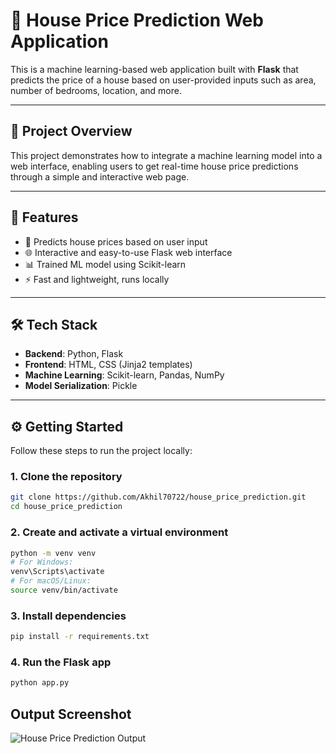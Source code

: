 # 🏡 House Price Prediction Web Application

This is a machine learning-based web application built with **Flask** that predicts the price of a house based on user-provided inputs such as area, number of bedrooms, location, and more.

---

## 📌 Project Overview

This project demonstrates how to integrate a machine learning model into a web interface, enabling users to get real-time house price predictions through a simple and interactive web page.

---

## 🚀 Features

- 🧠 Predicts house prices based on user input
- 🌐 Interactive and easy-to-use Flask web interface
- 📊 Trained ML model using Scikit-learn
- ⚡ Fast and lightweight, runs locally

---

## 🛠️ Tech Stack

- **Backend**: Python, Flask
- **Frontend**: HTML, CSS (Jinja2 templates)
- **Machine Learning**: Scikit-learn, Pandas, NumPy
- **Model Serialization**: Pickle

---

## ⚙️ Getting Started

Follow these steps to run the project locally:

### 1. Clone the repository
```bash
git clone https://github.com/Akhil70722/house_price_prediction.git
cd house_price_prediction
```

### 2. Create and activate a virtual environment
```bash
python -m venv venv
# For Windows:
venv\Scripts\activate
# For macOS/Linux:
source venv/bin/activate
```

### 3. Install dependencies
```bash
pip install -r requirements.txt
```

### 4. Run the Flask app
```bash
python app.py
```


## Output Screenshot

![House Price Prediction Output](b54d8e9c-4b19-40cf-8237-a73f96597bc1.png)
